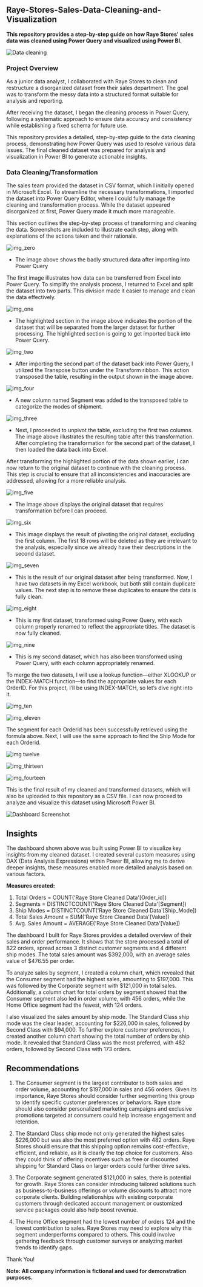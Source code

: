 ## Raye-Stores-Sales-Data-Cleaning-and-Visualization
**This repository provides a step-by-step guide on how Raye Stores' sales data was cleaned using Power Query and visualized using Power BI.** 

![Data cleaning](https://github.com/Herola007/Raye-Stores-Sales-Data-Cleaning-and-Visualization/blob/main/Database%20Illustrator.jpg?raw=true)

### Project Overview
As a junior data analyst, I collaborated with Raye Stores to clean and restructure a disorganized dataset from their sales department. The goal was to transform the messy data into a structured format suitable for analysis and reporting.

After receiving the dataset, I began the cleaning process in Power Query, following a systematic approach to ensure data accuracy and consistency while establishing a fixed schema for future use.

This repository provides a detailed, step-by-step guide to the data cleaning process, demonstrating how Power Query was used to resolve various data issues. The final cleaned dataset was prepared for analysis and visualization in Power BI to generate actionable insights.


### Data Cleaning/Transformation
The sales team provided the dataset in CSV format, which I initially opened in Microsoft Excel. To streamline the necessary transformations, I imported the dataset into Power Query Editor, where I could fully manage the cleaning and transformation process. While the dataset appeared disorganized at first, Power Query made it much more manageable.

This section outlines the step-by-step process of transforming and cleaning the data. Screenshots are included to illustrate each step, along with explanations of the actions taken and their rationale.

![img_zero](https://github.com/Herola007/Raye-Stores-Sales-Data-Cleaning-and-Visualization/blob/main/Steps/2024-10-08%20(0).png?raw=true)
- The image above shows the badly structured data after importing into Power Query

The first image illustrates how data can be transferred from Excel into Power Query. To simplify the analysis process, I returned to Excel and split the dataset into two parts. This division made it easier to manage and clean the data effectively.

![img_one](https://github.com/Herola007/Raye-Stores-Sales-Data-Cleaning-and-Visualization/blob/main/Steps/2024-10-09(1).png?raw=true)
- The highlighted section in the image above indicates the portion of the dataset that will be separated from the larger dataset for further processing. The highlighted section is going to get imported back into Power Query.

![img_two](https://github.com/Herola007/Raye-Stores-Sales-Data-Cleaning-and-Visualization/blob/main/Steps/2024-10-09%20(2).png?raw=true)
 - After importing the second part of the dataset back into Power Query, I utilized the Transpose button under the Transform ribbon. This action transposed the table, resulting in the output shown in the image above.

![img_four](https://github.com/Herola007/Raye-Stores-Sales-Data-Cleaning-and-Visualization/blob/main/Steps/2024-10-09%20(4).png?raw=true)
- A new column named Segment was added to the transposed table to categorize the modes of shipment.

![img_three](https://github.com/Herola007/Raye-Stores-Sales-Data-Cleaning-and-Visualization/blob/main/Steps/2024-10-09%20(3).png?raw=true)
 - Next, I proceeded to unpivot the table, excluding the first two columns. The image above illustrates the resulting table after this transformation. After completing the transformation for the second part of the dataset, I then loaded the data back into Excel.

After transforming the highlighted portion of the data shown earlier, I can now return to the original dataset to continue with the cleaning process. This step is crucial to ensure that all inconsistencies and inaccuracies are addressed, allowing for a more reliable analysis.

![img_five](https://github.com/Herola007/Raye-Stores-Sales-Data-Cleaning-and-Visualization/blob/main/Steps/2024-10-09%20(5).png?raw=true)
- The image above displays the original dataset that requires transformation before I can proceed.

![img_six](https://github.com/Herola007/Raye-Stores-Sales-Data-Cleaning-and-Visualization/blob/main/Steps/2024-10-09%20(6).png?raw=true)
- This image displays the result of pivoting the original dataset, excluding the first column. The first 18 rows will be deleted as they are irrelevant to the analysis, especially since we already have their descriptions in the second dataset.

![img_seven](https://github.com/Herola007/Raye-Stores-Sales-Data-Cleaning-and-Visualization/blob/main/Steps/2024-10-09%20(8).png?raw=true)
- This is the result of our original dataset after being transformed. Now, I have two datasets in my Excel workbook, but both still contain duplicate values. The next step is to remove these duplicates to ensure the data is fully clean.

![img_eight](https://github.com/Herola007/Raye-Stores-Sales-Data-Cleaning-and-Visualization/blob/main/Steps/2024-10-09%20(88).png?raw=true)
- This is my first dataset, transformed using Power Query, with each column properly renamed to reflect the appropriate titles. The dataset is now fully cleaned.

![img_nine](https://github.com/Herola007/Raye-Stores-Sales-Data-Cleaning-and-Visualization/blob/main/Steps/2024-10-09%20(9).png?raw=true)
- This is my second dataset, which has also been transformed using Power Query, with each column appropriately renamed.

To merge the two datasets, I will use a lookup function—either XLOOKUP or the INDEX-MATCH function—to find the appropriate values for each OrderID. For this project, I’ll be using INDEX-MATCH, so let’s dive right into it.

![img_ten](https://raw.githubusercontent.com/Herola007/Raye-Stores-Sales-Data-Cleaning-and-Visualization/refs/heads/main/Steps/2024-10-09%20(1010).png)

![img_eleven](https://github.com/Herola007/Raye-Stores-Sales-Data-Cleaning-and-Visualization/blob/main/Steps/2024-10-09%20(1111).png?raw=true)

The segment for each Orderid has been successfully retrieved using the formula above. Next, I will use the same approach to find the Ship Mode for each Orderid.

![img twelve](https://github.com/Herola007/Raye-Stores-Sales-Data-Cleaning-and-Visualization/blob/main/Steps/2024-10-09%20(12).png?raw=true)

![img_thirteen](https://github.com/Herola007/Raye-Stores-Sales-Data-Cleaning-and-Visualization/blob/main/Steps/2024-10-09%20(13).png?raw=true)

![img_fourteen](https://github.com/Herola007/Raye-Stores-Sales-Data-Cleaning-and-Visualization/blob/main/Steps/2024-10-09%20(14).png?raw=true)

This is the final result of my cleaned and transformed datasets, which will also be uploaded to this repository as a CSV file. I can now proceed to analyze and visualize this dataset using Microsoft Power BI.

![Dashboard Screenshot](https://github.com/Herola007/Raye-Stores-Sales-Data-Cleaning-and-Visualization/blob/main/Dashboard%20Screenshot.png?raw=true)

## Insights
The dashboard shown above was built using Power BI to visualize key insights from my cleaned dataset. I created several custom measures using DAX (Data Analysis Expressions) within Power BI, allowing me to derive deeper insights, these measures enabled more detailed analysis based on various factors.

**Measures created:**
1. Total Orders = COUNT('Raye Store Cleaned Data'[Order_id])
2. Segments = DISTINCTCOUNT('Raye Store Cleaned Data'[Segment])
3. Ship Modes = DISTINCTCOUNT('Raye Store Cleaned Data'[Ship_Mode])
4. Total Sales Amount = SUM('Raye Store Cleaned Data'[Value])
5. Avg. Sales Amount = AVERAGE('Raye Store Cleaned Data'[Value])

The dashboard I built for Raye Stores provides a detailed overview of their sales and order performance. It shows that the store processed a total of 822 orders, spread across 3 distinct customer segments and 4 different ship modes. The total sales amount was $392,000, with an average sales value of $476.55 per order.

To analyze sales by segment, I created a column chart, which revealed that the Consumer segment had the highest sales, amounting to $197,000. This was followed by the Corporate segment with $121,000 in total sales. Additionally, a column chart for total orders by segment showed that the Consumer segment also led in order volume, with 456 orders, while the Home Office segment had the fewest, with 124 orders.

I also visualized the sales amount by ship mode. The Standard Class ship mode was the clear leader, accounting for $226,000 in sales, followed by Second Class with $94,000. To further explore customer preferences, I created another column chart showing the total number of orders by ship mode. It revealed that Standard Class was the most preferred, with 482 orders, followed by Second Class with 173 orders.


## Recommendations

1. The Consumer segment is the largest contributor to both sales and order volume, accounting for $197,000 in sales and 456 orders. Given its importance, Raye Stores should consider further segmenting this group to identify specific customer preferences or behaviors. Raye store should also consider personalized marketing campaigns and  exclusive promotions targeted at consumers could help increase engagement and retention.
 
2. The Standard Class ship mode not only generated the highest sales $226,000 but was also the most preferred option with 482 orders. Raye Stores should ensure that this shipping option remains cost-effective, efficient, and reliable, as it is clearly the top choice for customers. Also they could think of offering incentives such as free or discounted shipping for Standard Class on larger orders could further drive sales.

3. The Corporate segment generated $121,000 in sales, there is potential for growth. Raye Stores can consider introducing tailored solutions such as business-to-business offerings or volume discounts to attract more corporate clients. Building relationships with existing corporate customers through dedicated account management or customized service packages could also help boost revenue.

4. The Home Office segment had the lowest number of orders 124 and the lowest contribution to sales. Raye Stores may need to explore why this segment underperforms compared to others. This could involve gathering feedback through customer surveys or analyzing market trends to identify gaps.

Thank You!

**Note: All company information is fictional and used for demonstration purposes.**




